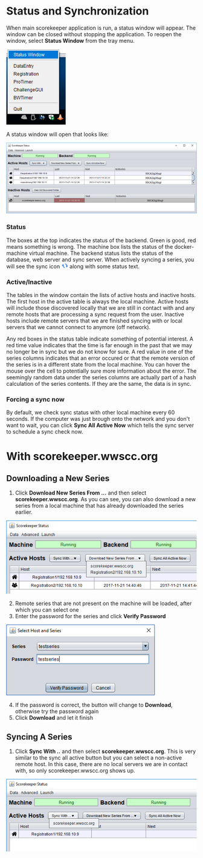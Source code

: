 # Status and Synchronization

When main scorekeeper application is run, a status window will appear.  The window can be closed without stopping
the application.  To reopen the window, select **Status Window** from the tray menu.

![ContextMenu](images/syncmenu.png)

A status window will open that looks like:

![DataSyncWindow](images/syncwindow.png)

### Status
The boxes at the top indicates the status of the backend.  Green is good, red means something is wrong.  The machine
box lists the status of the docker-machine virtual machine.  The backend status lists the status of the database,
web server and sync server. When actively syncing a series, you will see the sync icon ![syncicon](images/syncing.png) 
along with some status text.

### Active/Inactive
The tables in the window contain the lists of active hosts and inactive hosts. The first host in the active
table is always the local machine.  Active hosts will include those discovered locally that we are still
in contact with and any remote hosts that are processing a sync request from the user.  Inactive hosts include
remote servers that we are finished syncing with or local servers that we cannot connect to anymore (off network).

Any red boxes in the status table indicate something of potential interest.  A red time value indicates that the
time is far enough in the past that we may no longer be in sync but we do not know for sure.  A red value in one
of the series columns indicates that an error occured or that the remote version of the series is in a different
state from the local machine.  You can hover the mouse over the cell to potentially sure more information about
the error.  The seemingly random data under the series columns are actually part of a hash calculation of the
series contents.  If they are the same, the data is in sync.

### Forcing a sync now
By default, we check sync status with other local machine every 60 seconds.  If the computer was just brough onto the network
and you don't want to wait, you can click **Sync All Active Now** which tells the sync server to schedule a sync check now.


# With scorekeeper.wwscc.org

## Downloading a New Series
1. Click **Download New Series From ...** and then select **scorekeeper.wwscc.org**.  As you can see, you can also download
   a new series from a local machine that has already downloaded the series earlier.

![DownloadFrom](images/downloadfrom.png)

2. Remote series that are not present on the machine will be loaded, after which you can select one
3. Enter the password for the series and click **Verify Password**

![Password](images/password.png)

4. If the password is correct, the button will change to **Download**, otherwise try the password again
5. Click **Download** and let it finish

## Syncing A Series
1. Click **Sync With ..** and then select **scorekeeper.wwscc.org**.  This is very similar to the sync all active button but
   you can select a non-active remote host.  In this case, there are no local servers we are in contact with, so only
   scorekeeper.wwscc.org shows up.

![SyncWith](images/syncwith.png)

